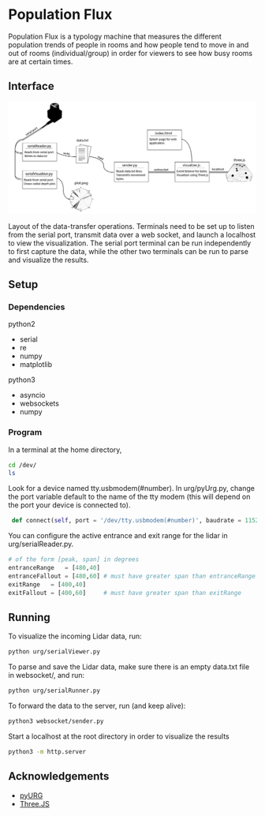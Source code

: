 # Population Flux

Population Flux is a typology machine that measures the different population trends of people in rooms and how people tend to move in and out of rooms (individual/group) in order for viewers to see how busy rooms are at certain times.

## Interface

![description](documentation/layout.png)

Layout of the data-transfer operations. Terminals need to be set up to listen from the serial port, transmit data over a web socket, and launch a localhost to view the visualization. The serial port terminal can be run independently to first capture the data, while the other two terminals can be run to parse and visualize the results.


## Setup


### Dependencies

python2
- serial
- re
- numpy
- matplotlib

python3
- asyncio
- websockets
- numpy

### Program

In a terminal at the home directory,
```bash
cd /dev/
ls
```
Look for a device named tty.usbmodem(#number). In urg/pyUrg.py, change the port variable default to the name of the tty modem (this will depend on the port your device is connected to).

```python
 def connect(self, port = '/dev/tty.usbmodem(#number)', baudrate = 115200, timeout = 0.1):
```

You can configure the active entrance and exit range for the lidar in urg/serialReader.py.
```python
# of the form [peak, span] in degrees
entranceRange   = [480,40]
entranceFallout = [480,60] # must have greater span than entranceRange
exitRange   = [400,40]
exitFallout = [400,60]     # must have greater span than exitRange
```



## Running

To visualize the incoming Lidar data, run:
```bash
python urg/serialViewer.py 
```

To parse and save the Lidar data, make sure there is an empty data.txt file in websocket/, and run:
```bash
python urg/serialRunner.py 
```

To forward the data to the server, run (and keep alive):
```bash
python3 websocket/sender.py
```

Start a localhost at the root directory in order to visualize the results
```bash
python3 -m http.server
```

## Acknowledgements

- [pyURG](https://github.com/nus/pyURG/blob/master/pyurg.py)
- [Three.JS](https://threejs.org)
